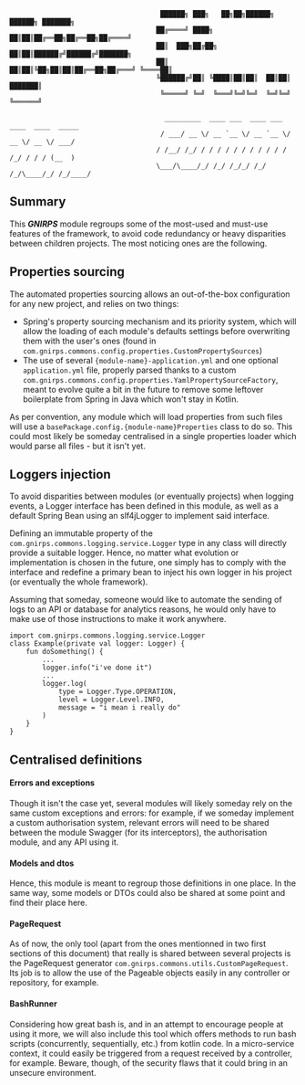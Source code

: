                                          ██████╗ ███╗   ██╗██╗██████╗ ██████╗ ███████╗
                                        ██╔════╝ ████╗  ██║██║██╔══██╗██╔══██╗██╔════╝
                                        ██║  ███╗██╔██╗ ██║██║██████╔╝██████╔╝███████╗
                                        ██║   ██║██║╚██╗██║██║██╔══██╗██╔═══╝ ╚════██║
                                        ╚██████╔╝██║ ╚████║██║██║  ██║██║     ███████║
                                         ╚═════╝ ╚═╝  ╚═══╝╚═╝╚═╝  ╚═╝╚═╝     ╚══════╝
                                                  
                                          _________  ____ ___  ____ ___  ____  ____  _____
                                         / ___/ __ \/ __ `__ \/ __ `__ \/ __ \/ __ \/ ___/
                                        / /__/ /_/ / / / / / / / / / / / /_/ / / / (__  ) 
                                        \___/\____/_/ /_/ /_/_/ /_/ /_/\____/_/ /_/____/  
               
## Summary

This ***GNIRPS*** module regroups some of the most-used and must-use features of the framework, to avoid code 
redundancy or heavy disparities between children projects. The most noticing ones are the following.

## Properties sourcing

The automated properties sourcing allows an out-of-the-box configuration for any new project, and relies on two things:
- Spring's property sourcing mechanism and its priority system, which will allow the loading of each module's defaults 
settings before overwriting them with the user's ones (found in 
`com.gnirps.commons.config.properties.CustomPropertySources`)
- The use of several `{module-name}-application.yml` and one optional `application.yml` file, properly parsed thanks to 
a custom `com.gnirps.commons.config.properties.YamlPropertySourceFactory`, meant to evolve quite a bit in the 
future to remove some leftover boilerplate from Spring in Java which won't stay in Kotlin.

As per convention, any module which will load properties from such files will use a 
`basePackage.config.{module-name}Properties` class to do so. This could most likely be someday centralised in a single 
properties loader which would parse all files - but it isn't yet.

## Loggers injection

To avoid disparities between modules (or eventually projects) when logging events, a Logger interface has been defined 
in this module, as well as a default Spring Bean using an slf4jLogger to implement said interface.

Defining an immutable property of the `com.gnirps.commons.logging.service.Logger` type in any class will directly provide 
a suitable logger. Hence, no matter what evolution or implementation is chosen in the future, one simply has to comply 
with the interface and redefine a primary bean to inject his own logger in his project (or eventually the whole 
framework).

Assuming that someday, someone would like to automate the sending of logs to an API or database for analytics reasons, 
he would only have to make use of those instructions to make it work anywhere.

```
import com.gnirps.commons.logging.service.Logger
class Example(private val logger: Logger) {
    fun doSomething() {
        ...
        logger.info("i've done it")
        ...
        logger.log(
            type = Logger.Type.OPERATION,
            level = Logger.Level.INFO,
            message = "i mean i really do"
        )
    } 
}
```

## Centralised definitions

#### Errors and exceptions
Though it isn't the case yet, several modules will likely someday rely on the same custom exceptions and errors: for 
example, if we someday implement a custom authorisation system, relevant errors will need to be shared between 
the module Swagger (for its interceptors), the authorisation module, and any API using it.


#### Models and dtos
Hence, this module is meant to regroup those definitions in one place. In the same way, some models or DTOs could also 
be shared at some point and find their place here.

#### PageRequest
As of now, the only tool (apart from the ones mentionned in two first sections of this document) that really is shared 
between several projects is the PageRequest generator `com.gnirps.commons.utils.CustomPageRequest`. Its job is to allow 
the use of the Pageable objects easily in any controller or repository, for example.

#### BashRunner
Considering how great bash is, and in an attempt to encourage people at using it more, we will also include this tool 
which offers methods to run bash scripts (concurrently, sequentially, etc.) from kotlin code. In a micro-service 
context, it could easily be triggered from a request received by a controller, for example. Beware, though, of the 
security flaws that it could bring in an unsecure environment.